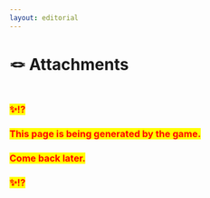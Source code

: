 ```yaml
---
layout: editorial
---
```


# 🪢 Attachments

<figure><img src="../../../../../.gitbook/assets/pexels-btgl-♡-19780691.jpg" alt=""><figcaption></figcaption></figure>

### <mark style="color:red;">✨⁉️</mark>&#x20;

### <mark style="color:red;">This page is being generated by the game.</mark>&#x20;

### <mark style="color:red;">Come back later.</mark>

### <mark style="color:red;">✨⁉️</mark>
